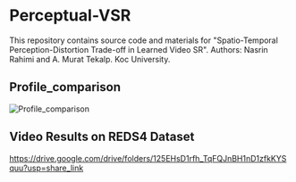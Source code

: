# Perceptual-VSR
This repository contains source code and materials for "Spatio-Temporal Perception-Distortion Trade-off in Learned Video SR". Authors: Nasrin Rahimi and A. Murat Tekalp. Koc University.


## Profile_comparison
![Profile_comparison](https://user-images.githubusercontent.com/57181767/221422549-d6953c08-1096-4f49-854e-cff2587ae5ea.png)


## Video Results on REDS4 Dataset
https://drive.google.com/drive/folders/125EHsD1rfh_TqFQJnBH1nD1zfkKYSquu?usp=share_link
